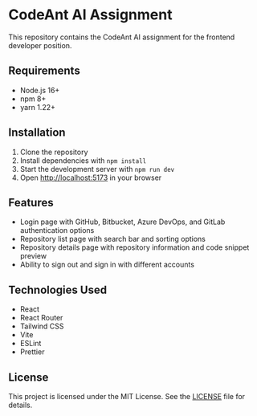 # CodeAnt AI Assignment

This repository contains the CodeAnt AI assignment for the frontend developer position.

## Requirements

- Node.js 16+
- npm 8+
- yarn 1.22+

## Installation

1. Clone the repository
2. Install dependencies with `npm install`
3. Start the development server with `npm run dev`
4. Open [http://localhost:5173](http://localhost:5173) in your browser

## Features

- Login page with GitHub, Bitbucket, Azure DevOps, and GitLab authentication options
- Repository list page with search bar and sorting options
- Repository details page with repository information and code snippet preview
- Ability to sign out and sign in with different accounts

## Technologies Used

- React
- React Router
- Tailwind CSS
- Vite
- ESLint
- Prettier

## License

This project is licensed under the MIT License. See the [LICENSE](LICENSE) file for details.
